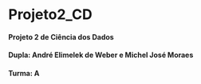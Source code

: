 # Projeto2_CD
#### Projeto 2 de Ciência dos Dados
#### Dupla: André Elimelek de Weber e Michel José Moraes
#### Turma: A
